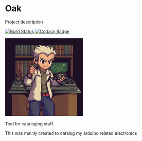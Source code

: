 # Oak

Project description

[![Build Status](https://circleci.com/gh/darthjee/oak.svg?style=shield)](https://circleci.com/gh/darthjee/oak)
[![Codacy Badge](https://app.codacy.com/project/badge/Grade/35480a5e82e74ff7a0186697b3f61a4b)](https://app.codacy.com/gh/darthjee/oak/dashboard?utm_source=gh&utm_medium=referral&utm_content=&utm_campaign=Badge_grade)

![oak](https://raw.githubusercontent.com/darthjee/oak/master/oak.png)

Tool for cataloging stuff.

This was mainly created to catalog my arduino related electronics
